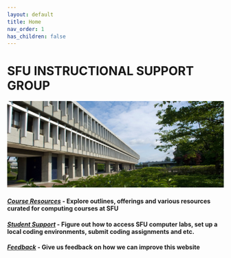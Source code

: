 ```yaml
---
layout: default
title: Home
nav_order: 1
has_children: false
---
```



# SFU INSTRUCTIONAL SUPPORT GROUP

![SFU COMPUTING SCIENCE BUILDING](/images/1463773966245.jpg)




#### [*Course Resources*](https://seenan21.github.io/SFU-INSTRUCTIONAL-SUPPORT-GROUP/docs/courseresources/courseResources.html) - Explore outlines, offerings and various resources curated for computing courses at SFU

#### [*Student Support*](https://seenan21.github.io/SFU-INSTRUCTIONAL-SUPPORT-GROUP/docs/support/support.html) - Figure out how to access SFU computer labs, set up a local coding environments, submit coding assignments and etc.

#### [*Feedback*](https://seenan21.github.io/SFU-INSTRUCTIONAL-SUPPORT-GROUP/docs/Feedback.html) - Give us feedback on how we can improve this website









